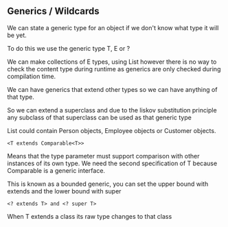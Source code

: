 ## Generics / Wildcards

We can state a generic type for an object if we don't know what type it will be yet.

To do this we use the generic type T, E or ?

We can make collections of E types, using List<E> however there is no way to check the content type during runtime
as generics are only checked during compilation time.

We can have generics that extend other types so we can have anything of that type.

So we can extend a superclass and due to the liskov substitution principle any subclass of that superclass can be used as that generic type

List<T extends Person> could contain Person objects, Employee objects or Customer objects.

    <T extends Comparable<T>>
Means that the type parameter must support comparison with other instances
of its own type. We need the second specification of T because Comparable is a generic interface.

This is known as a bounded generic, you can set the upper bound with extends and the lower bound with super

    <? extends T> and <? super T>

 When T extends a class its raw type changes to that class 

